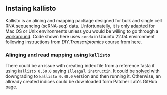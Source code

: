 ## Instaing kallisto

Kallisto is an alining and mapping package designed for bulk and single cell RNA sequencing (scRNA-seq) data. Unfortunatelly, it is only adapted for Mac OS or Unix environments unless you would be willing to go through a [workaround](https://protocols.hostmicrobe.org/conda). Code shown here uses `conda` in Ubuntu 22.04 environment following instructions from _DIY.Transcriptomics_ course from [here](https://diytranscriptomics.com/).

### Alinging and read mapping using `kallisto`

There could be an issue with creating index file from a reference fasta if using `kallisto 0.50.0` saying `Illeagal instructin`. It could be [solved](https://github.com/bioconda/bioconda-recipes/issues/42633) with downgrading to `kallisto 0.48.0` version and then running it. Otherwise, an allready created indices could be downloaded form Patcher Lab's GitHub [page](https://github.com/pachterlab/kallisto-transcriptome-indices/releases).
